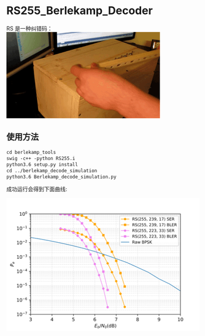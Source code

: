 # RS255_Berlekamp_Decoder

RS 是一种纠错码：
![useless_box](imgs/../docs/imgs/useless_box.gif)

## 使用方法

``` shell
cd berlekamp_tools
swig -c++ -python RS255.i
python3.6 setup.py install
cd ../berlekamp_decode_simulation
python3.6 Berlekamp_decode_simulation.py
```

成功运行会得到下面曲线:

![性能曲线](imgs/../docs/imgs/RS255.svg)

